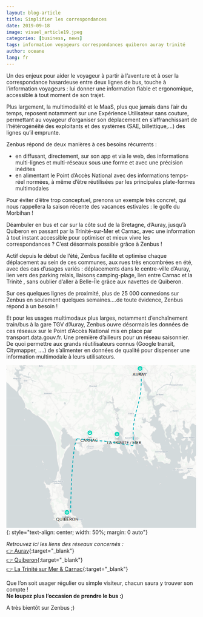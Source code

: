 ```yaml
---
layout: blog-article
title: Simplifier les correspondances
date: 2019-09-18
image: visuel_article19.jpeg
categories: [business, news]
tags: information voyageurs correspondances quiberon auray trinité
author: oceane
lang: fr
---
```

Un des enjeux pour aider le voyageur à partir à l’aventure et à oser la correspondance hasardeuse entre deux lignes de bus, touche à l’information voyageurs&nbsp;:&nbsp;lui donner une information fiable et ergonomique, accessible à tout moment de son trajet.

Plus largement, la multimodalité et le MaaS, plus que jamais dans l’air du temps, reposent notamment sur une Expérience Utilisateur sans couture, permettant au voyageur d’organiser son déplacement en s’affranchissant de l’hétérogénéité des exploitants et des systèmes (SAE, billettique,...) des lignes qu’il emprunte. 

Zenbus répond de deux manières à ces besoins récurrents&nbsp;:

- en diffusant, directement, sur son app et via le web, des informations multi-lignes et multi-réseaux sous une forme et avec une précision inédites
- en alimentant le Point d’Accès National avec des informations temps-réel normées, à même d’être réutilisées par les principales plate-formes multimodales

Pour éviter d’être trop conceptuel, prenons un exemple très concret, qui nous rappellera la saison récente des vacances estivales&nbsp;:&nbsp;le golfe du Morbihan&nbsp;!

Déambuler en bus et car sur la côte sud de la Bretagne, d’Auray, jusqu’à Quiberon en passant par la Trinité-sur-Mer et Carnac, avec une information à tout instant accessible pour optimiser et mieux vivre les correspondances&nbsp;? C’est désormais possible grâce à Zenbus&nbsp;!

Actif depuis le début de l’été, Zenbus facilite et optimise chaque déplacement au sein de ces communes, aux rues très encombrées en été, avec des cas d’usages variés&nbsp;:&nbsp;déplacements dans le centre-ville d’Auray, lien vers des parking relais, liaisons camping-plage, lien entre Carnac et la Trinité , sans oublier d’aller à Belle-Île grâce aux navettes de Quiberon.

Sur ces quelques lignes de proximité, plus de 25 000 connexions sur Zenbus en seulement quelques semaines….de toute évidence, Zenbus répond à un besoin&nbsp;!

Et pour les usages multimodaux plus larges, notamment d’enchaînement train/bus à la gare TGV d’Auray, Zenbus ouvre désormais les données de ces réseaux sur le Point d’Accès National mis en place par transport.data.gouv.fr. Une première d’ailleurs pour un réseau saisonnier. De quoi permettre aux grands réutilisateurs connus (Google transit, Citymapper, ….) de s’alimenter en données de qualité pour dispenser une information multimodale à leurs utilisateurs.

![Carte Quiberon - Auray](/assets/img/blog/article19_correspondances.png)
{: style="text-align: center; width: 50%; margin: 0 auto"}


*Retrouvez ici les liens des réseaux concernés&nbsp;:*<br>
[👉 Auray](https://zenbus.net/auray-ligne-rouge){:target="_blank"}<br>
[👉 Quiberon](https://zenbus.net/quiberon){:target="_blank"}<br>
[👉 La Trinité sur Mer & Carnac](https://zenbus.net/carnac){:target="_blank"}<br>

Que l’on soit usager régulier ou simple visiteur, chacun saura y trouver son compte&nbsp;! <br>
**Ne loupez plus l’occasion de prendre le bus :)**

A très bientôt sur Zenbus ;) 

